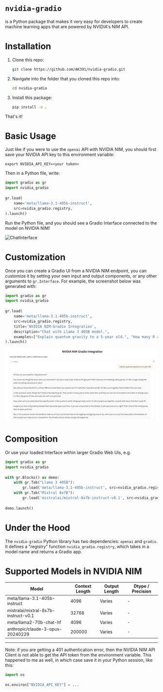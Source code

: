 # `nvidia-gradio`

is a Python package that makes it very easy for developers to create machine learning apps that are powered by NVIDIA's NIM API.

# Installation

1. Clone this repo:
   ```bash
   git clone https://github.com/AK391/nvidia-gradio.git
   ```

2. Navigate into the folder that you cloned this repo into:
   ```bash
   cd nvidia-gradio
   ```

3. Install this package:
   ```bash
   pip install -e .
   ```

That's it!

# Basic Usage

Just like if you were to use the `openai` API with NVIDIA NIM, you should first save your NVIDIA API key to this environment variable:

```
export NVIDIA_API_KEY=<your token>
```

Then in a Python file, write:

```python
import gradio as gr
import nvidia_gradio

gr.load(
    name='meta/llama-3.1-405b-instruct',
    src=nvidia_gradio.registry,
).launch()
```

Run the Python file, and you should see a Gradio Interface connected to the model on NVIDIA NIM!

![ChatInterface](chatinterface.png)

# Customization 

Once you can create a Gradio UI from a NVIDIA NIM endpoint, you can customize it by setting your own input and output components, or any other arguments to `gr.Interface`. For example, the screenshot below was generated with:

```py
import gradio as gr
import nvidia_gradio

gr.load(
    name='meta/llama-3.1-405b-instruct',
    src=nvidia_gradio.registry,
    title='NVIDIA NIM-Gradio Integration',
    description="Chat with Llama 3 405B model.",
    examples=["Explain quantum gravity to a 5-year old.", "How many R are there in the word Strawberry?"]
).launch()
```
![ChatInterface with customizations](chatinterface_with_customization.png)

# Composition

Or use your loaded Interface within larger Gradio Web UIs, e.g.

```python
import gradio as gr
import nvidia_gradio

with gr.Blocks() as demo:
    with gr.Tab("Llama 3 405B"):
        gr.load('meta/llama-3.1-405b-instruct', src=nvidia_gradio.registry)
    with gr.Tab("Mixtral 8x7B"):
        gr.load('mistralai/mixtral-8x7b-instruct-v0.1', src=nvidia_gradio.registry)

demo.launch()
```

# Under the Hood

The `nvidia-gradio` Python library has two dependencies: `openai` and `gradio`. It defines a "registry" function `nvidia_gradio.registry`, which takes in a model name and returns a Gradio app.

# Supported Models in NVIDIA NIM

| Model | Context Length | Output Length | Dtype / Precision |
|-------|----------------|---------------|-------|
| meta/llama-3.1-405b-instruct | 4096 | Varies | - |
| mistralai/mixtral-8x7b-instruct-v0.1 | 32768 | Varies | - |
| meta/llama2-70b-chat-hf | 4096 | Varies | - |
| anthropic/claude-3-opus-20240229 | 200000 | Varies | - |

-------

Note: if you are getting a 401 authentication error, then the NVIDIA NIM API Client is not able to get the API token from the environment variable. This happened to me as well, in which case save it in your Python session, like this:

```py
import os

os.environ["NVIDIA_API_KEY"] = ...
```